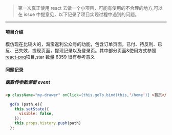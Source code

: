 > 第一次真正使用 react 去做一个小项目，可能有使用的不合理的地方,可以在 issue 中提意见，以下记录了项目实现过程中遇到的问题。

---

#### 项目介绍

模仿现在比较火的，淘宝返利公众号的功能，包含订单页面，已付、待反利、已反、已失效，提现页面，提现记录以及登录页。其中部分页面&使用方式参照[react-pxq](https://github.com/bailicangdu/react-pxq)项目,star 数量 6359 很有参考意义

#### 问题记录

##### 函数传参数保留 event

```html
<p className="my-drawer" onClick={this.goTo.bind(this,'/home')} >首页</p>
```

```js
  goTo (path,e){
    this.setState({
      visible: false,
    });
    this.props.history.push(path)
  };
```
